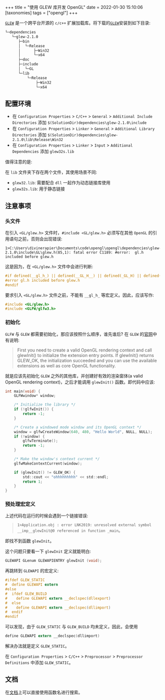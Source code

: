 +++
title = "使用 GLEW 库开发 OpenGL"
date = 2022-01-30 15:10:06
[taxonomies]
tags = ["opengl"]
+++

[`GLEW`](http://glew.sourceforge.net/) 是一个跨平台开源的 `c/c++` 扩展加载库。将下载的[`GLEW`](https://sourceforge.net/projects/glew/files/glew/2.1.0/glew-2.1.0-win32.zip/download)安装到如下目录:

``` bash
└─dependencies
   └─glew-2.1.0
      ├─bin
      │  └─Release
      │      ├─Win32
      │      └─x64
      ├─doc
      ├─include
      │  └─GL
      └─lib
          └─Release
              ├─Win32
              └─x64
```

## 配置环境

* 在 `Configuration Properties` > `C/C++` > `General` > `Additional Include Directories` 添加 `$(SolutionDir)dependencies\glew-2.1.0\include`
* 在 `Configuration Properties` > `Linker` > `General` > `Additional Library Directories` 添加 `$(SolutionDir)dependencies\glew-2.1.0\lib\Release\Win32`
* 在 `Configuration Properties` > `Linker` > `Input` > `Additional Dependencies` 添加 `glew32s.lib`

值得注意的是:

在 `lib` 文件夹下存在两个文件，其使用场景不同:

* `glew32.lib`: 需要配合 `dll` 一起作为动态链接库使用
* `glew32s.lib`: 用于静态链接

## 注意事项

### 头文件

在引入 `<GL/glew.h>` 文件时，`#include <GL/glew.h>` 必须写在其他 `OpenGL` 的引用语句之前，否则会出现错误:

``` text
1>C:\Users\divinerapier\Documents\code\opengl\opengl\dependencies\glew-2.1.0\include\GL\glew.h(85,1): fatal error C1189: #error:  gl.h included before glew.h
```

这是因为，在 `<GL/glew.h>` 文件中会进行判断:

``` c
#if defined(__gl_h_) || defined(__GL_H__) || defined(_GL_H) || defined(__X_GL_H)
#error gl.h included before glew.h
#endif
```

要求引入 `<GL/glew.h>` 文件之前，不能有 `__gl_h_` 等宏定义。因此，应该写作:

``` c
#include <GL/glew.h>
#include <GLFW/glfw3.h>
```

### 初始化

`GLFW` 与 `GLEW` 都需要初始化，那应该按照什么顺序，谁先谁后? 在 `GLEW` 的[官网](http://glew.sourceforge.net/basic.html)中有说明:

> First you need to create a valid OpenGL rendering context and call glewInit() to initialize the extension entry points. If glewInit() returns GLEW_OK, the initialization succeeded and you can use the available extensions as well as core OpenGL functionality.

就是应该先初始化 `GLEW` 之外的其他库，并创建好有效的渲染窗体(a valid OpenGL rendering context)，之后才能调用 `glewInit()` 函数。即代码中应该:

``` c
int main(void) {
    GLFWwindow* window;

    /* Initialize the library */
    if (!glfwInit()) {
        return -1;
    }

    /* Create a windowed mode window and its OpenGL context */
    window = glfwCreateWindow(640, 480, "Hello World", NULL, NULL);
    if (!window) {
        glfwTerminate();
        return -1;
    }

    /* Make the window's context current */
    glfwMakeContextCurrent(window);

    if (glewInit() != GLEW_OK) {
        std::cout << "ohhhhhhhhh" << std::endl;
        return 1;
    }
}
```

### 预处理宏定义

上述代码在运行的时候会遇到一个链接错误:

> `1>Application.obj : error LNK2019: unresolved external symbol __imp__glewInit@0 referenced in function _main`。

即找不到函数 `glewInit`。

这个问题只要看一下 `glewInit` 定义就能明白:

``` c
GLEWAPI GLenum GLEWAPIENTRY glewInit (void);
```

再跳转到 `GLEWAPI` 的宏定义:

``` c
#ifdef GLEW_STATIC
#  define GLEWAPI extern
#else
#  ifdef GLEW_BUILD
#    define GLEWAPI extern __declspec(dllexport)
#  else
#    define GLEWAPI extern __declspec(dllimport)
#  endif
#endif
```

可以发现，由于 `GLEW_STATIC` 与 `GLEW_BUILD` 均未定义，因此，会使用

``` c
define GLEWAPI extern __declspec(dllimport)
```

解决办法就是定义 `GLEW_STATIC`。

在 `Configuration Properties` > `C/C++` > `Preprocessor` > `Preprocessor Definitions` 中添加 `GLEW_STATIC`。

## 文档

在[文档](https://docs.gl/)上可以直接使用函数名进行搜索。
